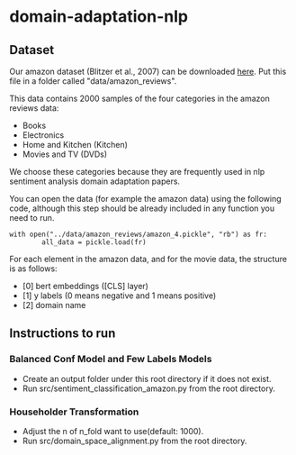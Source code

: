 # domain-adaptation-nlp

## Dataset
Our amazon dataset (Blitzer et al., 2007) can be downloaded [here](https://drive.google.com/file/d/1zq_ltCCvozTCrdGReCefkhgZR-ueszda/view?usp=sharing).
Put this file in a folder called "data/amazon_reviews".

This data contains 2000 samples of the four categories in the amazon reviews data:
* Books
* Electronics
* Home and Kitchen (Kitchen)
* Movies and TV (DVDs)

We choose these categories because they are frequently used in nlp sentiment analysis domain adaptation papers.

You can open the data (for example the amazon data) using the following code, 
although this step should be already included in any function you need to run.

```
with open("../data/amazon_reviews/amazon_4.pickle", "rb") as fr:
        all_data = pickle.load(fr)
```

For each element in the amazon data, and for the movie data, the structure is as follows:
* [0] bert embeddings ([CLS] layer)
* [1] y labels (0 means negative and 1 means positive)
* [2] domain name


## Instructions to run
### Balanced Conf Model and Few Labels Models
* Create an output folder under this root directory if it does not exist.
* Run src/sentiment_classification_amazon.py from the root directory.

### Householder Transformation
* Adjust the n of n_fold want to use(default: 1000).
* Run src/domain_space_alignment.py from the root directory.
